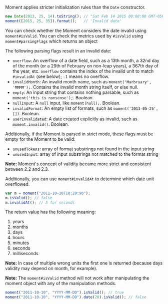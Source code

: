 Moment applies stricter initialization rules than the `Date` constructor.

```js
new Date(2013, 25, 14).toString(); // "Sat Feb 14 2015 00:00:00 GMT-0500 (EST)"
moment([2015, 25, 35]).format();   // 'Invalid date'
```

You can check whether the Moment considers the date invalid using `moment#isValid`. You can check the metrics used by `#isValid` using `moment#parsingFlags` which returns an object

The following parsing flags result in an invalid date:

 * `overflow`: An overflow of a date field, such as a 13th month, a 32nd day of the month (or a 29th of February on non-leap years), a 367th day of the year, etc. `overflow` contains the index of the invalid unit to match `#invalidAt` (see below); `-1` means no overflow.
 * `invalidMonth`: An invalid month name, such as ```moment('Marbruary', 'MMMM');```. Contains the invalid month string itself, or else null.
 * `empty`: An input string that contains nothing parsable, such as `moment('this is nonsense');`. Boolean.
 * `nullInput`: A `null` input, like `moment(null);`. Boolean.
 * `invalidFormat`: An empty list of formats, such as `moment('2013-05-25', [])`. Boolean.
 * `userInvalidated`: A date created explicitly as invalid, such as `moment.invalid()`. Boolean.

Additionally, if the Moment is parsed in strict mode, these flags must be empty for the Moment to be valid:

 * `unusedTokens`: array of format substrings not found in the input string
 * `unusedInput`: array of input substrings not matched to the format string

**Note:** Moment's concept of validity became more strict and consistent between 2.2 and 2.3.

Additionally, you can use `moment#invalidAt` to determine which date unit overflowed.

```javascript
var m = moment("2011-10-10T10:20:90");
m.isValid(); // false
m.invalidAt(); // 5 for seconds
```

The return value has the following meaning:

<ol>
  <li>years</li>
  <li>months</li>
  <li>days</li>
  <li>hours</li>
  <li>minutes</li>
  <li>seconds</li>
  <li>milliseconds</li>
</ol>

**Note:** In case of multiple wrong units the first one is returned (because
days validity may depend on month, for example).

**Note:** The `moment#isValid` method will not work after manipulating the
moment object with any of the manipulation methods.

```javascript
moment("2011-10-10", "YYYY-MM-DD").isValid(); // true
moment("2011-10-10", "YYYY-MM-DD").date(20).isValid(); // false
```
